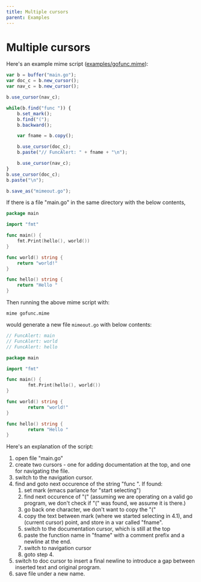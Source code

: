 ```yaml
---
title: Multiple cursors
parent: Examples
---
```


# Multiple cursors

Here's an example mime script ([examples/gofunc.mime](github.com/shsms/mime/examples/gofunc.mime)):

``` js
var b = buffer("main.go");
var doc_c = b.new_cursor();
var nav_c = b.new_cursor();

b.use_cursor(nav_c);

while(b.find("func ")) {
    b.set_mark();
    b.find("(");
    b.backward();

    var fname = b.copy();

    b.use_cursor(doc_c);
    b.paste("// FuncAlert: " + fname + "\n");

    b.use_cursor(nav_c);
}
b.use_cursor(doc_c);
b.paste("\n");

b.save_as("mimeout.go");
```

If there is a file "main.go" in the same directory with the below
contents,

``` go
package main

import "fmt"

func main() {
	fmt.Print(hello(), world())
}

func world() string {
	return "world!"
}

func hello() string {
	return "Hello "
}
```

Then running the above mime script with:

``` shell
mime gofunc.mime
```

would generate a new file `mimeout.go` with below contents:

``` go
// FuncAlert: main
// FuncAlert: world
// FuncAlert: hello

package main

import "fmt"

func main() {
        fmt.Print(hello(), world())
}

func world() string {
        return "world!"
}

func hello() string {
        return "Hello "
}
```

Here's an explanation of the script:

   1. open file "main.go"
   2. create two cursors - one for adding documentation at the top,
      and one for navigating the file.
   3. switch to the navigation cursor.
   4. find and goto next occurence of the string "func ".  If found:
      1. set mark (emacs parlance for "start selecting")
      2. find next occurence of "(" (assuming we are operating on a
         valid go program,  we don't check if "(" was found, we assume
         it is there.)
      3. go back one character,  we don't want to copy the "("
      4. copy the text between mark (where we started selecting in
         4.1), and (current cursor) point, and store in a var called
         "fname".
      5. switch to the documentation cursor, which is still at the top
      6. paste the function name in "fname" with a comment prefix and
         a newline at the end.
      7. switch to navigation cursor
      8. goto step 4.
   5. switch to doc cursor to insert a final newline to introduce a
      gap between inserted text and original program.
   6. save file under a new name.
